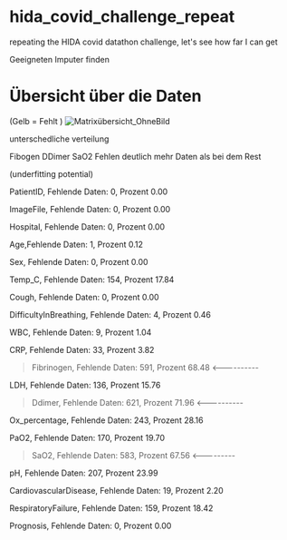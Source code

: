 # hida_covid_challenge_repeat
 repeating the HIDA covid datathon challenge, let's see how far I can get

Geeigneten Imputer finden


# Übersicht über die Daten 

(Gelb = Fehlt )
![Matrixübersicht_OhneBild](https://user-images.githubusercontent.com/57065083/128595496-d45512fa-8a1e-4951-8b9d-32d6b3270e90.png)

unterschedliche verteilung 

Fibogen
DDimer
SaO2
Fehlen deutlich mehr Daten als bei dem Rest 

(underfitting potential)

PatientID,  Fehlende Daten: 0, Prozent 0.00

ImageFile,  Fehlende Daten: 0, Prozent 0.00

Hospital,  Fehlende Daten: 0, Prozent 0.00

Age,Fehlende Daten: 1, Prozent 0.12

Sex,                    Fehlende Daten: 0, Prozent 0.00

Temp_C,                 Fehlende Daten: 154, Prozent 17.84

Cough,                  Fehlende Daten: 0, Prozent 0.00

DifficultyInBreathing,  Fehlende Daten: 4, Prozent 0.46

WBC,  Fehlende Daten: 9, Prozent 1.04

CRP,  Fehlende Daten: 33, Prozent 3.82

>Fibrinogen,  Fehlende Daten: 591, Prozent 68.48      <----------

LDH,  Fehlende Daten: 136, Prozent 15.76

>Ddimer,  Fehlende Daten: 621, Prozent 71.96      <----------

Ox_percentage,  Fehlende Daten: 243, Prozent 28.16

PaO2,  Fehlende Daten: 170, Prozent 19.70

>SaO2,  Fehlende Daten: 583, Prozent 67.56        <---------

pH,  Fehlende Daten: 207, Prozent 23.99       

CardiovascularDisease,  Fehlende Daten: 19, Prozent 2.20

RespiratoryFailure,  Fehlende Daten: 159, Prozent 18.42

Prognosis,  Fehlende Daten: 0, Prozent 0.00

